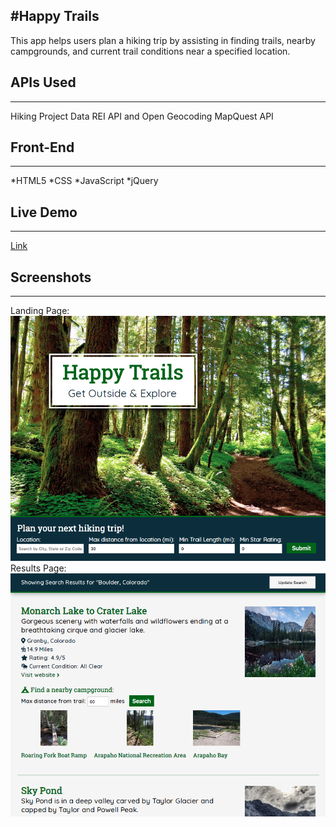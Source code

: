 #Happy Trails
---
This app helps users plan a hiking trip by assisting in finding trails, nearby campgrounds, and current trail conditions near a specified location. 
## APIs Used
---
Hiking Project Data REI API and Open Geocoding MapQuest API
## Front-End
---
*HTML5
*CSS
*JavaScript
*jQuery

## Live Demo
---
[Link](https://sloach1218.github.io/hiking-app/)

## Screenshots
---
Landing Page:
![Image](Images/screenshots/landingpage.png)
Results Page:
![Image](Images/screenshots/resultspage.png)